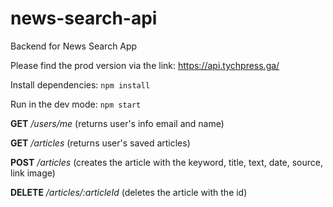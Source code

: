 # news-search-api
Backend for News Search App

Please find the prod version via the link: https://api.tychpress.ga/

Install dependencies: `npm install`

Run in the dev mode:   `npm start` 

**GET** _/users/me_ (returns user's info email and name)

**GET** _/articles_ (returns user's saved articles)

**POST** _/articles_ (creates the article with the keyword, title, text, date, source, link image)

**DELETE** _/articles/:articleId_ (deletes the article with the id)

